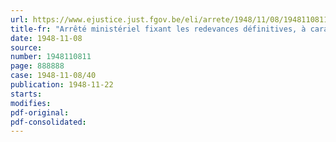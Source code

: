 ```yaml
---
url: https://www.ejustice.just.fgov.be/eli/arrete/1948/11/08/1948110811/justel
title-fr: "Arrêté ministériel fixant les redevances définitives, à caractère obligatoire, à verser au Conseil professionnel de la Fourrure et de la Peau en Poil, en liquidation, à partir du 1er juillet 1946"
date: 1948-11-08
source:
number: 1948110811
page: 888888
case: 1948-11-08/40
publication: 1948-11-22
starts:
modifies:
pdf-original:
pdf-consolidated:
---
```


